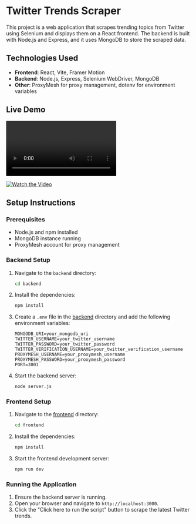 # Twitter Trends Scraper

This project is a web application that scrapes trending topics from Twitter using Selenium and displays them on a React frontend. The backend is built with Node.js and Express, and it uses MongoDB to store the scraped data.

## Technologies Used

- **Frontend**: React, Vite, Framer Motion
- **Backend**: Node.js, Express, Selenium WebDriver, MongoDB
- **Other**: ProxyMesh for proxy management, dotenv for environment variables

## Live Demo

![Live Demo](assets/working.mp4)

[![Watch the Video](https://img.youtube.com/vi/pm_XC8WKbxk/0.jpg)](https://youtu.be/pm_XC8WKbxk)

## Setup Instructions

### Prerequisites

- Node.js and npm installed
- MongoDB instance running
- ProxyMesh account for proxy management

### Backend Setup

1. Navigate to the `backend` directory:
    ```sh
    cd backend
    ```

2. Install the dependencies:
    ```sh
    npm install
    ```

3. Create a `.env` file in the [backend](http://_vscodecontentref_/1) directory and add the following environment variables:
    ```env
    MONGODB_URI=your_mongodb_uri
    TWITTER_USERNAME=your_twitter_username
    TWITTER_PASSWORD=your_twitter_password
    TWITTER_VERIFICATION_USERNAME=your_twitter_verification_username
    PROXYMESH_USERNAME=your_proxymesh_username
    PROXYMESH_PASSWORD=your_proxymesh_password
    PORT=3001
    ```

4. Start the backend server:
    ```sh
    node server.js
    ```

### Frontend Setup

1. Navigate to the [frontend](http://_vscodecontentref_/2) directory:
    ```sh
    cd frontend
    ```

2. Install the dependencies:
    ```sh
    npm install
    ```

3. Start the frontend development server:
    ```sh
    npm run dev
    ```

### Running the Application

1. Ensure the backend server is running.
2. Open your browser and navigate to `http://localhost:3000`.
3. Click the "Click here to run the script" button to scrape the latest Twitter trends.
